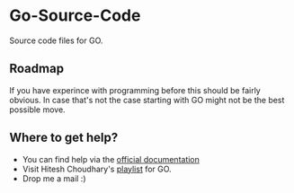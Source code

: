# Go-Source-Code
Source code files for GO.


## Roadmap
If you have experince with programming before this should be fairly obvious. In case that's not the case starting with GO might not be the best possible move.


## Where to get help?
- You can find help via the [official documentation](https://go.dev/doc/)
- Visit Hitesh Choudhary's [playlist](https://www.youtube.com/playlist?list=PLRAV69dS1uWQGDQoBYMZWKjzuhCaOnBpa) for GO.
- Drop me a mail :)
